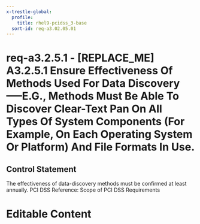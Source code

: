```yaml
---
x-trestle-global:
  profile:
    title: rhel9-pcidss_3-base
  sort-id: req-a3.02.05.01
---
```


# req-a3.2.5.1 - \[REPLACE_ME\] A3.2.5.1 Ensure Effectiveness Of Methods Used For Data Discovery—–E.G., Methods Must Be Able To Discover Clear-Text Pan On All Types Of System Components (For Example, On Each Operating System Or Platform) And File Formats In Use.

## Control Statement

The effectiveness of data-discovery methods must be confirmed at least annually.
PCI DSS Reference: Scope of PCI DSS Requirements

# Editable Content

<!-- Make additions and edits below -->
<!-- The above represents the contents of the control as received by the profile, prior to additions. -->
<!-- If the profile makes additions to the control, they will appear below. -->
<!-- The above markdown may not be edited but you may edit the content below, and/or introduce new additions to be made by the profile. -->
<!-- If there is a yaml header at the top, parameter values may be edited. Use --set-parameters to incorporate the changes during assembly. -->
<!-- The content here will then replace what is in the profile for this control, after running profile-assemble. -->
<!-- The current profile has no added parts for this control, but you may add new ones here. -->
<!-- Each addition must have a heading either of the form ## Control my_addition_name -->
<!-- or ## Part a. (where the a. refers to one of the control statement labels.) -->
<!-- "## Control" parts are new parts added after the statement part. -->
<!-- "## Part" parts are new parts added into the top-level statement part with that label. -->
<!-- Subparts may be added with nested hash levels of the form ### My Subpart Name -->
<!-- underneath the parent ## Control or ## Part being added -->
<!-- See https://oscal-compass.github.io/compliance-trestle/tutorials/ssp_profile_catalog_authoring/ssp_profile_catalog_authoring for guidance. -->
